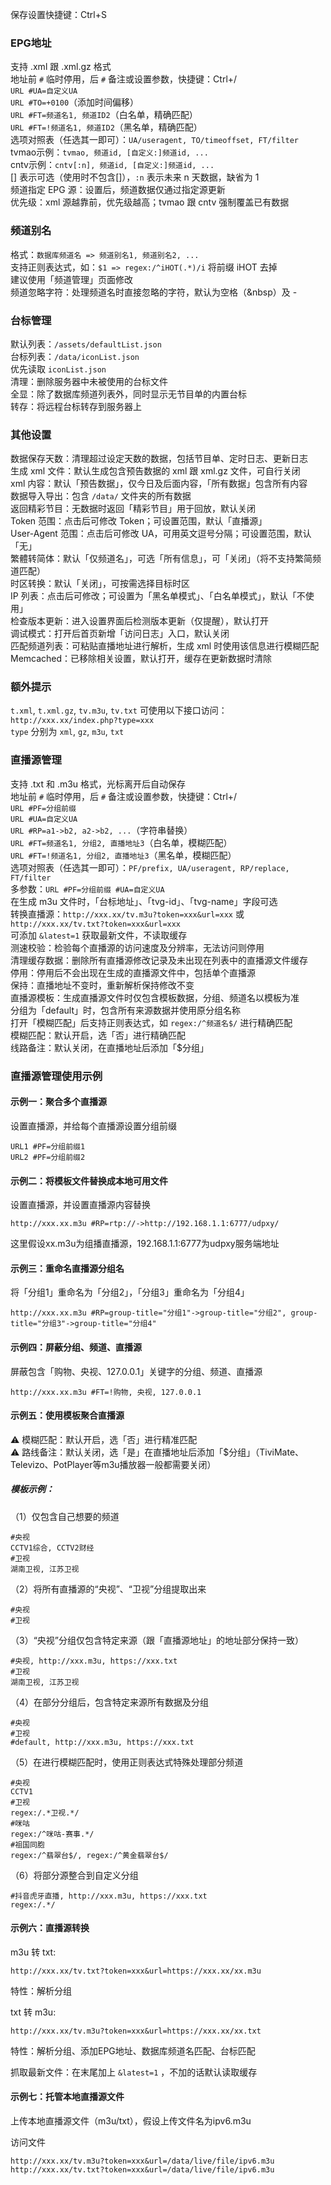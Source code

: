 保存设置快捷键：Ctrl+S

### EPG地址
支持 .xml 跟 .xml.gz 格式  
地址前 `#` 临时停用，后 `#` 备注或设置参数，快捷键：Ctrl+/  
`URL #UA=自定义UA`  
`URL #TO=+0100`（添加时间偏移）  
`URL #FT=频道名1, 频道ID2`（白名单，精确匹配）  
`URL #FT=!频道名1, 频道ID2`（黑名单，精确匹配）  
选项对照表（任选其一即可）：`UA/useragent, TO/timeoffset, FT/filter`  
tvmao示例：`tvmao, 频道id, [自定义:]频道id, ...`  
cntv示例：`cntv[:n], 频道id, [自定义:]频道id, ...`  
[] 表示可选（使用时不包含[]），`:n` 表示未来 n 天数据，缺省为 1  
频道指定 EPG 源：设置后，频道数据仅通过指定源更新  
优先级：xml 源越靠前，优先级越高；tvmao 跟 cntv 强制覆盖已有数据

### 频道别名
格式：`数据库频道名 => 频道别名1, 频道别名2, ...`  
支持正则表达式，如：`$1 => regex:/^iHOT(.*)/i` 将前缀 iHOT 去掉  
建议使用「频道管理」页面修改  
频道忽略字符：处理频道名时直接忽略的字符，默认为空格（&nbsp）及 -

### 台标管理
默认列表：`/assets/defaultList.json`  
台标列表：`/data/iconList.json`  
优先读取 `iconList.json`  
清理：删除服务器中未被使用的台标文件  
全显：除了数据库频道列表外，同时显示无节目单的内置台标  
转存：将远程台标转存到服务器上

### 其他设置
数据保存天数：清理超过设定天数的数据，包括节目单、定时日志、更新日志  
生成 xml 文件：默认生成包含预告数据的 xml 跟 xml.gz 文件，可自行关闭  
xml 内容：默认「预告数据」，仅今日及后面内容，「所有数据」包含所有内容  
数据导入导出：包含 `/data/` 文件夹的所有数据  
返回精彩节目：无数据时返回「精彩节目」用于回放，默认关闭  
Token 范围：点击后可修改 Token；可设置范围，默认「直播源」  
User-Agent 范围：点击后可修改 UA，可用英文逗号分隔；可设置范围，默认「无」  
繁體转简体：默认「仅频道名」，可选「所有信息」，可「关闭」（将不支持繁简频道匹配）  
时区转换：默认「关闭」，可按需选择目标时区  
IP 列表：点击后可修改；可设置为「黑名单模式」、「白名单模式」，默认「不使用」  
检查版本更新：进入设置界面后检测版本更新（仅提醒），默认打开  
调试模式：打开后首页新增「访问日志」入口，默认关闭  
匹配频道列表：可粘贴直播地址进行解析，生成 xml 时使用该信息进行模糊匹配  
Memcached：已移除相关设置，默认打开，缓存在更新数据时清除

### 额外提示
`t.xml`, `t.xml.gz`, `tv.m3u`, `tv.txt` 可使用以下接口访问：  
`http://xxx.xx/index.php?type=xxx`  
`type` 分别为 `xml`, `gz`, `m3u`, `txt`

### 直播源管理
支持 .txt 和 .m3u 格式，光标离开后自动保存  
地址前 `#` 临时停用，后 `#` 备注或设置参数，快捷键：Ctrl+/  
`URL #PF=分组前缀`  
`URL #UA=自定义UA`  
`URL #RP=a1->b2, a2->b2, ...`（字符串替换）  
`URL #FT=频道名1, 分组2, 直播地址3`（白名单，模糊匹配）  
`URL #FT=!频道名1, 分组2, 直播地址3`（黑名单，模糊匹配）  
选项对照表（任选其一即可）：`PF/prefix, UA/useragent, RP/replace, FT/filter`  
多参数：`URL #PF=分组前缀 #UA=自定义UA`  
在生成 m3u 文件时，「台标地址」、「tvg-id」、「tvg-name」字段可选  
转换直播源：`http://xxx.xx/tv.m3u?token=xxx&url=xxx` 或 `http://xxx.xx/tv.txt?token=xxx&url=xxx`  
可添加 `&latest=1` 获取最新文件，不读取缓存  
测速校验：检验每个直播源的访问速度及分辨率，无法访问则停用  
清理缓存数据：删除所有直播源修改记录及未出现在列表中的直播源文件缓存  
停用：停用后不会出现在生成的直播源文件中，包括单个直播源  
保持：直播地址不变时，重新解析保持修改不变  
直播源模板：生成直播源文件时仅包含模板数据，分组、频道名以模板为准  
分组为「default」时，包含所有来源数据并使用原分组名称  
打开「模糊匹配」后支持正则表达式，如 `regex:/^频道名$/` 进行精确匹配  
模糊匹配：默认开启，选「否」进行精确匹配  
线路备注：默认关闭，在直播地址后添加「$分组」

### 直播源管理使用示例

#### 示例一：聚合多个直播源  
设置直播源，并给每个直播源设置分组前缀  
```
URL1 #PF=分组前缀1
URL2 #PF=分组前缀2
```
#### 示例二：将模板文件替换成本地可用文件  
设置直播源，并设置直播源内容替换  
```
http://xxx.xx.m3u #RP=rtp://->http://192.168.1.1:6777/udpxy/
```
这里假设xx.m3u为组播直播源，192.168.1.1:6777为udpxy服务端地址

#### 示例三：重命名直播源分组名  
将「分组1」重命名为「分组2」，「分组3」重命名为「分组4」  
```
http://xxx.xx.m3u #RP=group-title="分组1"->group-title="分组2", group-title="分组3"->group-title="分组4"
```
#### 示例四：屏蔽分组、频道、直播源  
屏蔽包含「购物、央视、127.0.0.1」关键字的分组、频道、直播源  
```
http://xxx.xx.m3u #FT=!购物, 央视, 127.0.0.1

```
#### 示例五：使用模板聚合直播源  
⚠️ 模糊匹配：默认开启，选「否」进行精准匹配  
⚠️ 路线备注：默认关闭，选「是」在直播地址后添加「$分组」（TiviMate、Televizo、PotPlayer等m3u播放器一般都需要关闭）  

##### 模板示例：

（1）仅包含自己想要的频道  
```
#央视
CCTV1综合, CCTV2财经
#卫视
湖南卫视, 江苏卫视
```
（2）将所有直播源的“央视”、“卫视”分组提取出来  
```
#央视
#卫视

```
（3）“央视”分组仅包含特定来源（跟「直播源地址」的地址部分保持一致）  
```
#央视, http://xxx.m3u, https://xxx.txt
#卫视
湖南卫视, 江苏卫视
```
（4）在部分分组后，包含特定来源所有数据及分组  
```
#央视
#卫视
#default, http://xxx.m3u, https://xxx.txt
```
（5）在进行模糊匹配时，使用正则表达式特殊处理部分频道  
```
#央视
CCTV1
#卫视
regex:/.*卫视.*/
#咪咕
regex:/^咪咕-赛事.*/
#祖国同胞
regex:/^翡翠台$/, regex:/^黄金翡翠台$/
```
（6）将部分源整合到自定义分组  
```
#抖音虎牙直播, http://xxx.m3u, https://xxx.txt
regex:/.*/
```
#### 示例六：直播源转换  

m3u 转 txt:  
```
http://xxx.xx/tv.txt?token=xxx&url=https://xxx.xx/xx.m3u

```
特性：解析分组  

txt 转 m3u:  
```
http://xxx.xx/tv.m3u?token=xxx&url=https://xxx.xx/xx.txt
```
特性：解析分组、添加EPG地址、数据库频道名匹配、台标匹配  

抓取最新文件：在末尾加上 `&latest=1` ，不加的话默认读取缓存

#### 示例七：托管本地直播源文件  
上传本地直播源文件（m3u/txt），假设上传文件名为ipv6.m3u  

访问文件  
```
http://xxx.xx/tv.m3u?token=xxx&url=/data/live/file/ipv6.m3u
http://xxx.xx/tv.txt?token=xxx&url=/data/live/file/ipv6.m3u
```
